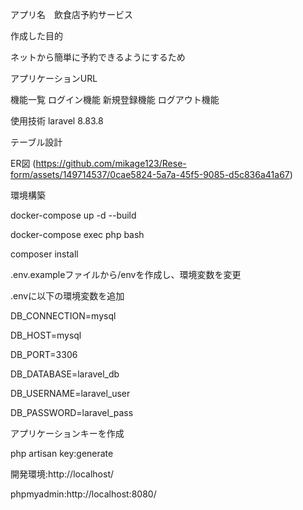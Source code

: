 アプリ名　飲食店予約サービス

作成した目的

ネットから簡単に予約できるようにするため

アプリケーションURL

機能一覧 ログイン機能 新規登録機能 ログアウト機能

使用技術 laravel 8.83.8

テーブル設計 

ER図 (https://github.com/mikage123/Rese-form/assets/149714537/0cae5824-5a7a-45f5-9085-d5c836a41a67)

環境構築 

docker-compose up -d --build

docker-compose exec php bash

composer install

.env.exampleファイルから/envを作成し、環境変数を変更

.envに以下の環境変数を追加

DB_CONNECTION=mysql

DB_HOST=mysql

DB_PORT=3306

DB_DATABASE=laravel_db

DB_USERNAME=laravel_user

DB_PASSWORD=laravel_pass

アプリケーションキーを作成

php artisan key:generate

開発環境:http://localhost/

phpmyadmin:http://localhost:8080/
